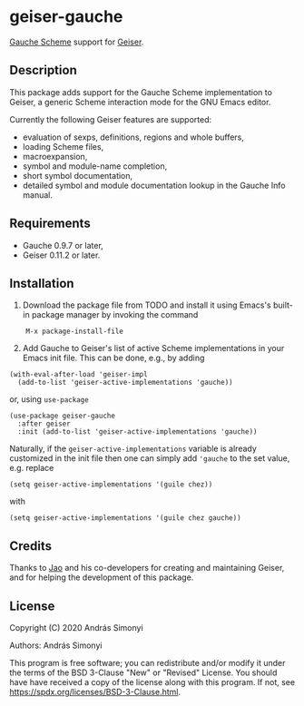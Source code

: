# geiser-gauche

[Gauche Scheme](http://practical-scheme.net/gauche/) support for [Geiser](https://gitlab.com/jaor/geiser/).

## Description

This package adds support for the Gauche Scheme implementation to Geiser, a generic Scheme interaction mode for the GNU Emacs editor. 

Currently the following Geiser features are supported:
+ evaluation of sexps, definitions, regions and whole buffers,
+ loading Scheme files,
+ macroexpansion,
+ symbol and module-name completion,
+ short symbol documentation,
+ detailed symbol and module documentation lookup in the Gauche Info manual.

## Requirements

+ Gauche 0.9.7 or later,
+ Geiser 0.11.2 or later.

## Installation

1. Download the package file from TODO and install it using Emacs's built-in package manager by invoking the command
```
    M-x package-install-file
```
2. Add Gauche to Geiser's list of active Scheme implementations in your Emacs init file. This can be done, e.g., by adding
```emacs-lisp
(with-eval-after-load 'geiser-impl
  (add-to-list 'geiser-active-implementations 'gauche))
```
or, using `use-package`
```emacs-lisp
(use-package geiser-gauche
  :after geiser
  :init (add-to-list 'geiser-active-implementations 'gauche))
```
Naturally, if the `geiser-active-implementations` variable is already customized in the init file then one can simply add `'gauche` to the set value, e.g. replace 
```emacs-lisp
(setq geiser-active-implementations '(guile chez))
```
with 
```emacs-lisp
(setq geiser-active-implementations '(guile chez gauche))
```
## Credits
Thanks to [Jao](https://gitlab.com/jaor) and his co-developers for creating and maintaining Geiser, and for helping the development of this package.
## License
Copyright (C) 2020 András Simonyi

Authors: András Simonyi

This program is free software; you can redistribute and/or modify it under the terms of the BSD 3-Clause "New" or "Revised" License. You should have have received a copy of the license along with this program. If not, see https://spdx.org/licenses/BSD-3-Clause.html.